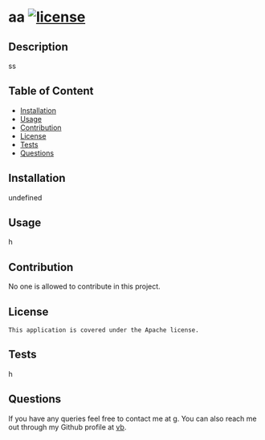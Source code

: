 # aa [![license](https://img.shields.io/badge/license-Apache-blue)](https://shields.io)

  ## Description
  ss

  ## Table of Content
  * [Installation](#installation)
  * [Usage](#usage)
  * [Contribution](#contribution)
  * [License](##license) 
  * [Tests](#tests)
  * [Questions](#questions)

  ## Installation 
  undefined

  ## Usage
  h

  ## Contribution
  No one is allowed to contribute in this project.

  ## License
    This application is covered under the Apache license. 

  ## Tests
  h
  
  ## Questions
  If you have any queries feel free to contact me at g.
  You can also reach me out through my Github profile at [vb](https://github.com/vb/).
  